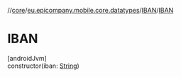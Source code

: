 //[core](../../../index.md)/[eu.epicompany.mobile.core.datatypes](../index.md)/[IBAN](index.md)/[IBAN](-i-b-a-n.md)

# IBAN

[androidJvm]\
constructor(iban: [String](https://kotlinlang.org/api/latest/jvm/stdlib/kotlin/-string/index.html))

